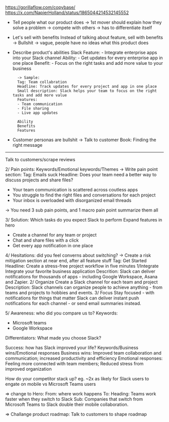 https://gorillaflow.com/copybase/
https://x.com/NapierHolland/status/1865044214532145552
- Tell people what our product does
	-> 1st mover should explain how they solve a problem
	-> compete with others -> has to differentiate itself

- Let's sell with benefits
	Instead of talking about feature, sell with benefits
 -> Bullshit -> vague, people have no ideas what this product does

- Describe product's abilities
	Slack
		Feature: 
		- Integrate enterprise apps into your Slack channel
		Ability:
		- Get updates for every enterprise app in one place
		Benefit:
		- Focus on the right tasks and add more value to your business

		-> Sample:
		Tag: Team collabration
		Headline: Track updates for every project and app in one place
		Small description: Slack helps your team to focus on the right tasks and add more value
		Features:
		- Team communication
		- File sharing
		- Live app updates

		Ability
		Benefits
		Features

- Customer personas are bullshit -> Talk to customer
Book: Finding the right message

---
Talk to customers/scrape reviews

2/ Pain points:
Keywords/Emotional keywords/Themes
-> Write pain point section:
Tag: Emails suck
Headline: Does your team need a better way to discuss projects and share files?

- Your team communication is scattered across coutless apps
- You struggle to find the right files and conversations for each project
- Your inbox is overloaded with disorganized email threads

-> You need 3 sub pain points, and 1 macro pain point summarize them all 

3/ Solution: Which tasks do you expect Slack to perform
Expand features in hero
- Create a channel for any team or project
- Chat and share files with a click
- Get every app notification in one place


4/ Hesitations: did you feel converns about switching?
-> Create a risk mitigation section at near end, after all feature stuff
Tag: Get Started
Headline: Create  a stress-free project workflow in five minutes
	1/Integrate
	Integrate your favorite business application
	Descrition: Slack can deliver notifications for thousands of apps - including Google Workspace, Asana and Zapier.
	2/ Organize
	Create a Slack channel for each team and project
	Description: Slack channels can organize people to achieve anything - from teams and projects to hobbies and events.
	3/ Focus
	Stay focused - with notifications for things that matter
	Slack can deliver instant push notifications for each channel - or send email summaries instead.

5/ Awareness: who did you compare us to?
Keywords:
- Microsoft teams
- Google Workspace

Differentiators: What made you choose Slack?


Success: how has Slack improved your life?
Keywords/Business wins/Emotional responses
Business wins: Improved team collaboration and communication; increased productivity and efficiency
Emotional responses: Feeling more connected with team members; Reduced stress from improved organization

How do your competitor stack up?
eg. ~2x as likely for Slack users to engate on mobile vs Microsoft Teams users

=> change to Hero:
From: where work happens
To:
Heading: Teams work faster when they switch to Slack
Sub: Companies that switch from Microsoft Teams to Slack double their mobile collaboration.



=> Challange product roadmap:
Talk to customers to shape roadmap
